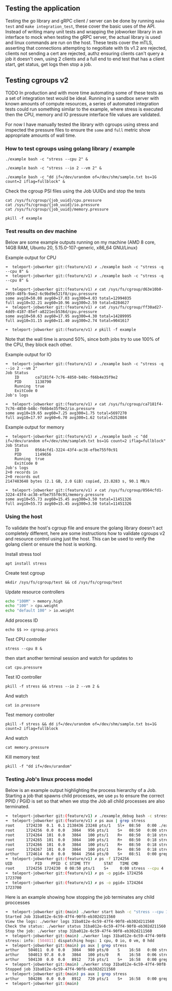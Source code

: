 ## Testing the application

Testing the go library and gRPC client / server can be done by running `make test` and `make integration_test`, these cover the basic uses of the API. Instead of writing many unit tests and wrapping the jobworker library in an interface to mock when testing the gRPC server, the actual library is used and linux commands are run on the host. These tests cover the mTLS, asserting that connections attempting to negoitiate with tls v1.2 are rejected, clients not sending a cert are rejected, authz ensuring clients can't query a job it doesn't own, using 2 clients and a full end to end test that has a client start, get status, get logs then stop a job.

## Testing cgroups v2

TODO In production and with more time automating some of these tests as a set of integration test would be ideal. Running in a sandbox server with known amounts of compute resources, a series of automated integration tests could run something similar to the example, where stress is executed then the CPU, memory and IO pressure interface file values are validated.

For now I have manually tested the library with cgroups using stress and inspected the pressure files to ensure the `some` and `full` metric show appropriate amounts of wall time.

### How to test cgroups using golang library / example

```
./example bash -c "stress --cpu 2" &

./example bash -c "stress --io 2 --vm 2" &

./example bash -c "dd if=/dev/urandom of=/dev/shm/sample.txt bs=1G count=2 iflag=fullblock" &
```

Check the cgroup PSI files using the Job UUIDs and stop the tests

```
cat /sys/fs/cgroup/{job_uuid}/cpu.pressure
cat /sys/fs/cgroup/{job_uuid}/io.pressure
cat /sys/fs/cgroup/{job_uuid}/memory.pressure

pkill -f example
```

### Test results on dev machine

Below are some example outputs running on my machine (AMD 8 core, 14GB RAM, Ubuntu 20, 5.15.0-107-generic, x86_64 GNU/Linux)

Example output for CPU

```
➜  teleport-jobworker git:(feature/v1) ✗ ./example bash -c "stress -q --cpu 8" &
➜  teleport-jobworker git:(feature/v1) ✗ ./example bash -c "stress -q --cpu 8" &

➜  teleport-jobworker git:(feature/v1) ✗ cat /sys/fs/cgroup/d63e10b8-2059-48fb-9ae2-6c9bd9e521f8/cpu.pressure
some avg10=50.08 avg60=17.03 avg300=4.03 total=12994035
full avg10=32.21 avg60=10.96 avg300=2.59 total=8284627
➜  teleport-jobworker git:(feature/v1) ✗ cat /sys/fs/cgroup/ff30ad27-4dd9-4187-85ef-a8221ecb536d/cpu.pressure
some avg10=50.63 avg60=17.95 avg300=4.30 total=14289995
full avg10=31.15 avg60=11.40 avg300=2.74 total=9041617

➜  teleport-jobworker git:(feature/v1) ✗ pkill -f example
```

Note that the wall time is around 50%, since both jobs try to use 100% of the CPU, they block each other.

Example output for IO

```
➜  teleport-jobworker git:(feature/v1) ✗ ./example bash -c "stress -q --io 2 --vm 2"
Job Status
	ID	     ca7181f4-7c76-4850-b48c-f66b4e35f9e2
	PID	     1138790
	Running	 true
	ExitCode 0
Job's logs

➜  teleport-jobworker git:(feature/v1) ✗ cat /sys/fs/cgroup/ca7181f4-7c76-4850-b48c-f66b4e35f9e2/io.pressure 
some avg10=19.65 avg60=7.25 avg300=1.75 total=5697270
full avg10=17.97 avg60=6.70 avg300=1.62 total=5252884
```

Example output for memory

```
➜  teleport-jobworker git:(feature/v1) ✗ ./example bash -c "dd if=/dev/urandom of=/dev/shm/sample9.txt bs=1G count=2 iflag=fullblock"
Job Status
	ID	     0564cfd1-3224-43f4-ac38-efbe755f0c91
	PID	     1149656
	Running	 true
	ExitCode 0
Job's logs
2+0 records in
2+0 records out
2147483648 bytes (2.1 GB, 2.0 GiB) copied, 23.8283 s, 90.1 MB/s

➜  teleport-jobworker git:(feature/v1) ✗ cat /sys/fs/cgroup/0564cfd1-3224-43f4-ac38-efbe755f0c91/memory.pressure 
some avg10=55.73 avg60=15.45 avg300=3.50 total=11451326
full avg10=55.73 avg60=15.45 avg300=3.50 total=11451326
```

### Using the host

To validate the host's cgroup file and ensure the golang library doesn't act completely different, here are some instructions how to validate cgroups v2 and resource control using just the host. This can be used to verify the golang client or ensure the host is working.

Install stress tool

`apt install stress`

Create test cgroup

`mkdir /sys/fs/cgroup/test && cd /sys/fs/cgroup/test`

Update resource controllers

```bash
echo "100M" > memory.high
echo "100" > cpu.weight
echo "default 100" > io.weight
```

Add process ID

`echo $$ >> cgroup.procs`

Test CPU controller

`stress --cpu 8 &`

then start another terminal session and watch for updates to

`cat cpu.pressure`

Test IO controller

`pkill -f stress && stress --io 2 --vm 2 &`

And watch

`cat io.pressure`

Test memory controller

`pkill -f stress && dd if=/dev/urandom of=/dev/shm/sample.txt bs=1G count=2 iflag=fullblock`

And watch

`cat memory.pressure`

Kill memory test

`pkill -f "dd if=/dev/urandom"`

### Testing Job's linux process model

Below is an example output highlighting the process hierarchy of a Job. Starting a job that spawns child processes, we use `ps` to ensure the correct PPID / PGID is set so that when we stop the Job all child processes are also terminated.

```bash
➜  teleport-jobworker git:(feature/v1) ✗ ./example_debug bash -c stress --cpu 4 &
➜  teleport-jobworker git:(feature/v1) ✗ ps aux | grep stress
root     1724230  0.1  0.1 2138436 23248 pts/1   Sl+  08:50   0:00 ./example_debug bash -c stress --cpu 4
root     1724256  0.0  0.0   3864   956 pts/1    S+   08:50   0:00 stress --cpu 4
root     1724264  101  0.0   3864   100 pts/1    R+   08:50   0:18 stress --cpu 4
root     1724265  101  0.0   3864   100 pts/1    R+   08:50   0:18 stress --cpu 4
root     1724266  101  0.0   3864   100 pts/1    R+   08:50   0:18 stress --cpu 4
root     1724267  101  0.0   3864   100 pts/1    R+   08:50   0:18 stress --cpu 4
arthur   1724614  0.0  0.0   9044  2564 pts/0    S+   08:51   0:00 grep --color=auto --exclude-dir=.bzr --exclude-dir=CVS --exclude-dir=.git --exclude-dir=.hg --exclude-dir=.svn --exclude-dir=.idea --exclude-dir=.tox stress
➜  teleport-jobworker git:(feature/v1) ✗ ps -f 1724256
UID          PID    PPID  C STIME TTY      STAT   TIME CMD
root     1724256 1724230  0 08:50 pts/1    S+     0:00 stress --cpu 4
➜  teleport-jobworker git:(feature/v1) ✗ ps -o pgid= 1724256     
1723700
➜  teleport-jobworker git:(feature/v1) ✗ ps -o pgid= 1724264     
1723700
```

Here is an example showing how stopping the job terminates any child proccesses

```bash
➜  teleport-jobworker git:(main) ./worker start bash -c "stress --cpu 1 &"         
Started Job 31ba012e-6c59-47f4-90f8-eb302d211560
View the logs: ./worker logs 31ba012e-6c59-47f4-90f8-eb302d211560
Check the status: ./worker status 31ba012e-6c59-47f4-90f8-eb302d211560
Stop the job: ./worker stop 31ba012e-6c59-47f4-90f8-eb302d211560
➜  teleport-jobworker git:(main) ./worker logs 31ba012e-6c59-47f4-90f8-eb302d211560
stress: info: [504011] dispatching hogs: 1 cpu, 0 io, 0 vm, 0 hdd
➜  teleport-jobworker git:(main) ps aux | grep stress
arthur    504011  0.0  0.0   3864   980 pts/0    S    16:58   0:00 stress --cpu 1
arthur    504013 97.8  0.0   3864   100 pts/0    R    16:58   0:06 stress --cpu 1
arthur    504130  0.0  0.0   8912   716 pts/1    S+   16:58   0:00 grep --color=auto --exclude-dir=.bzr --exclude-dir=CVS --exclude-dir=.git --exclude-dir=.hg --exclude-dir=.svn --exclude-dir=.idea --exclude-dir=.tox stress
➜  teleport-jobworker git:(main) ./worker stop 31ba012e-6c59-47f4-90f8-eb302d211560
Stopped job 31ba012e-6c59-47f4-90f8-eb302d211560
➜  teleport-jobworker git:(main) ps aux | grep stress                              
arthur    504286  0.0  0.0   8912   720 pts/1    S+   16:58   0:00 grep --color=auto --exclude-dir=.bzr --exclude-dir=CVS --exclude-dir=.git --exclude-dir=.hg --exclude-dir=.svn --exclude-dir=.idea --exclude-dir=.tox stress
➜  teleport-jobworker git:(main) 

```